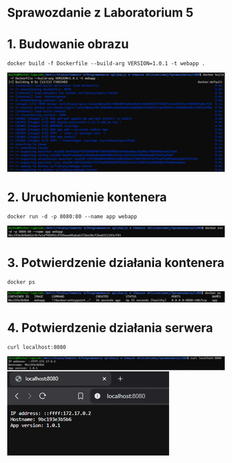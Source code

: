 # Sprawozdanie z Laboratorium 5

# 1. Budowanie obrazu
```shell
docker build -f Dockerfile --build-arg VERSION=1.0.1 -t webapp .
```
![docker build](img/docker_build.png)

# 2. Uruchomienie kontenera
```shell
docker run -d -p 8080:80 --name app webapp
```
![docker run](img/docker_run.png)

# 3. Potwierdzenie działania kontenera
```shell
docker ps
```
![docker ps](img/docker_ps.png)

# 4. Potwierdzenie działania serwera
```shell
curl localhost:8080
```
![curl](img/docker_curl.png)
![browser](img/browser.png)


